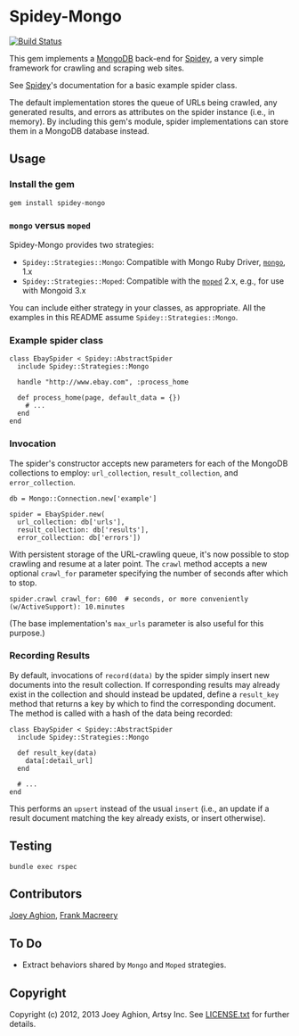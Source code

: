 Spidey-Mongo
============

[![Build Status](https://travis-ci.org/joeyAghion/spidey-mongo.svg?branch=master)](https://travis-ci.org/joeyAghion/spidey-mongo)

This gem implements a [MongoDB](http://www.mongodb.org/) back-end for [Spidey](https://github.com/joeyAghion/spidey), a very simple framework for crawling and scraping web sites.

See [Spidey](https://githubcom/joeyAghion/spidey)'s documentation for a basic example spider class.

The default implementation stores the queue of URLs being crawled, any generated results, and errors as attributes on the spider instance (i.e., in memory). By including this gem's module, spider implementations can store them in a MongoDB database instead.

Usage
-----

### Install the gem

    gem install spidey-mongo


### `mongo` versus `moped`

Spidey-Mongo provides two strategies:

* `Spidey::Strategies::Mongo`: Compatible with Mongo Ruby Driver, [`mongo`](https://github.com/mongodb/mongo-ruby-driver), 1.x
* `Spidey::Strategies::Moped`: Compatible with the [`moped`](https://github.com/mongoid/moped) 2.x, e.g., for use with Mongoid 3.x

You can include either strategy in your classes, as appropriate. All the examples in this README assume `Spidey::Strategies::Mongo`.

### Example spider class

    class EbaySpider < Spidey::AbstractSpider
      include Spidey::Strategies::Mongo

      handle "http://www.ebay.com", :process_home

      def process_home(page, default_data = {})
        # ...
      end
    end

### Invocation

The spider's constructor accepts new parameters for each of the MongoDB collections to employ: `url_collection`, `result_collection`, and `error_collection`.

    db = Mongo::Connection.new['example']

    spider = EbaySpider.new(
      url_collection: db['urls'],
      result_collection: db['results'],
      error_collection: db['errors'])

With persistent storage of the URL-crawling queue, it's now possible to stop crawling and resume at a later point. The `crawl` method accepts a new optional `crawl_for` parameter specifying the number of seconds after which to stop.

    spider.crawl crawl_for: 600  # seconds, or more conveniently (w/ActiveSupport): 10.minutes

(The base implementation's `max_urls` parameter is also useful for this purpose.)

### Recording Results

By default, invocations of `record(data)` by the spider simply insert new documents into the result collection. If corresponding results may already exist in the collection and should instead be updated, define a `result_key` method that returns a key by which to find the corresponding document. The method is called with a hash of the data being recorded:

    class EbaySpider < Spidey::AbstractSpider
      include Spidey::Strategies::Mongo

      def result_key(data)
        data[:detail_url]
      end

      # ...
    end

This performs an `upsert` instead of the usual `insert` (i.e., an update if a result document matching the key already exists, or insert otherwise).

Testing
-------

    bundle exec rspec

Contributors
------------

[Joey Aghion](https://github.com/joeyAghion), [Frank Macreery](https://github.com/fancyremarker)

To Do
-----
* Extract behaviors shared by `Mongo` and `Moped` strategies.

Copyright
---------
Copyright (c) 2012, 2013 Joey Aghion, Artsy Inc. See [LICENSE.txt](LICENSE.txt) for further details.
